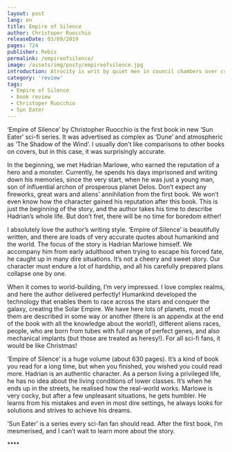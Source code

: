 ```yaml
---
layout: post
lang: en
title: Empire of Silence
author: Christoper Ruocchio
releaseDate: 03/09/2019
pages: 724
publisher: Rebis
permalink: /empireofsilence/
image: /assets/img/posty/empireofsilence.jpg
introduction: Atrocity is writ by quiet men in council chambers over crystal glasses of cool water. Strange little men with ashes in their hearts. Sans passion, sans hope… sans everything. Everything but fear.
category: 'review'
tags:
 - Empire of Silence
 - book review
 - Christoper Ruocchio
 - Sun Eater
---
```


  ‘Empire of Silence’ by Christopher Ruocchio is the first book in new ‘Sun Eater’ sci-fi series. It was advertised as complex as ‘Dune’ and atmospheric as ‘The Shadow of the Wind’. I usually don’t like comparisons to other books on covers, but in this case, it was surprisingly accurate.

  In the beginning, we met Hadrian Marlowe, who earned the reputation of a hero and a monster. Currently, he spends his days imprisoned and writing down his memories, since the very start, when he was just a young man, son of influential archon of prosperous planet Delos. Don’t expect any fireworks, great wars and aliens’ annihilation from the first book. We won’t even know how the character gained his reputation after this book. This is just the beginning of the story, and the author takes his time to describe Hadrian’s whole life. But don’t fret, there will be no time for boredom either!

  I absolutely love the author’s writing style. ‘Empire of Silence’ is beautifully written, and there are loads of very accurate quotes about humankind and the world. The focus of the story is Hadrian Marlowe himself. We accompany him from early adulthood when trying to escape his forced fate, he caught up in many dire situations. It’s not a cheery and sweet story. Our character must endure a lot of hardship, and all his carefully prepared plans collapse one by one.

  When it comes to world-building, I’m very impressed. I love complex realms, and here the author delivered perfectly! Humankind developed the technology that enables them to race across the stars and conquer the galaxy, creating the Solar Empire. We have here lots of planets, most of them are described in some way or another (there is an appendix at the end of the book with all the knowledge about the world!), different aliens races, people, who are born from tubes with full range of perfect genes, and also mechanical implants (but those are treated as heresy!). For all sci-fi fans, it would be like Christmas!

  ‘Empire of Silence’ is a huge volume (about 630 pages). It’s a kind of book you read for a long time, but when you finished, you wished you could read more. Hadrian is an authentic character. As a person living a privileged life, he has no idea about the living conditions of lower classes. It’s when he ends up in the streets, he realised how the real-world works. Marlowe is very cocky, but after a few unpleasant situations, he gets humbler. He learns from his mistakes and even in most dire settings, he always looks for solutions and strives to achieve his dreams.

  ‘Sun Eater’ is a series every sci-fan fan should read. After the first book, I’m mesmerised, and I can’t wait to learn more about the story. 

  \*\*\*\*
